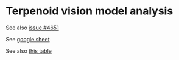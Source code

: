 # Terpenoid vision model analysis

See also [issue #4651](https://github.com/ebi-chebi/ChEBI/issues/4651)

See [google sheet](https://docs.google.com/spreadsheets/d/1lqHS2DSKax6TwbsBibN2Sw1bC6CJRwV3sYqk9FwUYGQ/edit?gid=1854221255#gid=1854221255)

See also [this table](terpenoids_table.html)
